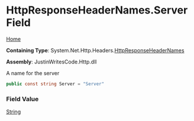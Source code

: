 # HttpResponseHeaderNames\.Server Field

[Home](../../../../README.md)

**Containing Type**: System\.Net\.Http\.Headers\.[HttpResponseHeaderNames](../README.md)

**Assembly**: JustinWritesCode\.Http\.dll

  
A name for the server

```csharp
public const string Server = "Server"
```

### Field Value

[String](https://docs.microsoft.com/en-us/dotnet/api/system.string)

